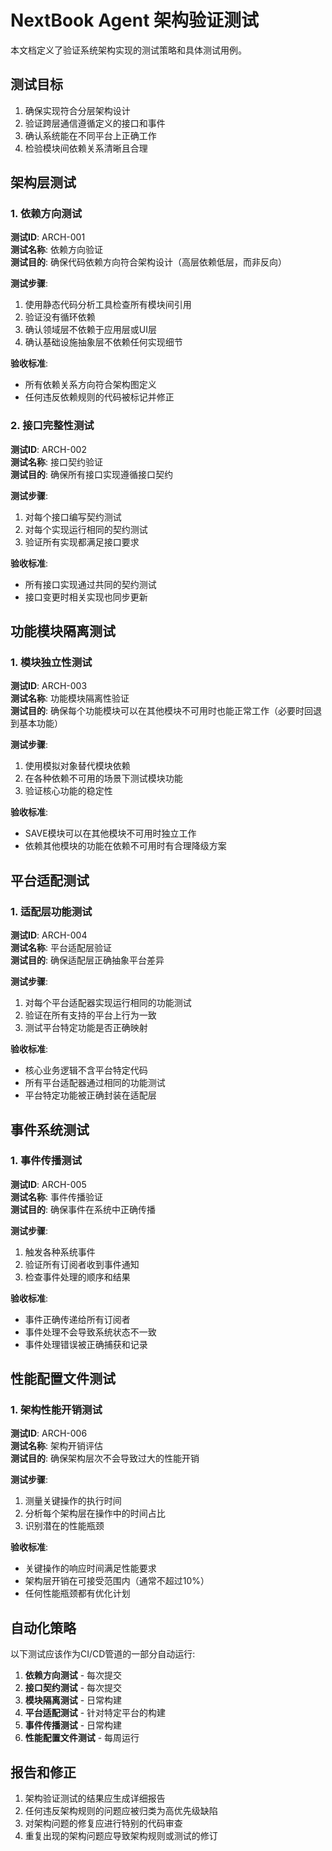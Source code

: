 # NextBook Agent 架构验证测试

本文档定义了验证系统架构实现的测试策略和具体测试用例。

## 测试目标

1. 确保实现符合分层架构设计
2. 验证跨层通信遵循定义的接口和事件
3. 确认系统能在不同平台上正确工作
4. 检验模块间依赖关系清晰且合理

## 架构层测试

### 1. 依赖方向测试

**测试ID**: ARCH-001  
**测试名称**: 依赖方向验证  
**测试目的**: 确保代码依赖方向符合架构设计（高层依赖低层，而非反向）

**测试步骤**:
1. 使用静态代码分析工具检查所有模块间引用
2. 验证没有循环依赖
3. 确认领域层不依赖于应用层或UI层
4. 确认基础设施抽象层不依赖任何实现细节

**验收标准**:
- 所有依赖关系方向符合架构图定义
- 任何违反依赖规则的代码被标记并修正

### 2. 接口完整性测试

**测试ID**: ARCH-002  
**测试名称**: 接口契约验证  
**测试目的**: 确保所有接口实现遵循接口契约

**测试步骤**:
1. 对每个接口编写契约测试
2. 对每个实现运行相同的契约测试
3. 验证所有实现都满足接口要求

**验收标准**:
- 所有接口实现通过共同的契约测试
- 接口变更时相关实现也同步更新

## 功能模块隔离测试

### 1. 模块独立性测试

**测试ID**: ARCH-003  
**测试名称**: 功能模块隔离性验证  
**测试目的**: 确保每个功能模块可以在其他模块不可用时也能正常工作（必要时回退到基本功能）

**测试步骤**:
1. 使用模拟对象替代模块依赖
2. 在各种依赖不可用的场景下测试模块功能
3. 验证核心功能的稳定性

**验收标准**:
- SAVE模块可以在其他模块不可用时独立工作
- 依赖其他模块的功能在依赖不可用时有合理降级方案

## 平台适配测试

### 1. 适配层功能测试

**测试ID**: ARCH-004  
**测试名称**: 平台适配层验证  
**测试目的**: 确保适配层正确抽象平台差异

**测试步骤**:
1. 对每个平台适配器实现运行相同的功能测试
2. 验证在所有支持的平台上行为一致
3. 测试平台特定功能是否正确映射

**验收标准**:
- 核心业务逻辑不含平台特定代码
- 所有平台适配器通过相同的功能测试
- 平台特定功能被正确封装在适配层

## 事件系统测试

### 1. 事件传播测试

**测试ID**: ARCH-005  
**测试名称**: 事件传播验证  
**测试目的**: 确保事件在系统中正确传播

**测试步骤**:
1. 触发各种系统事件
2. 验证所有订阅者收到事件通知
3. 检查事件处理的顺序和结果

**验收标准**:
- 事件正确传递给所有订阅者
- 事件处理不会导致系统状态不一致
- 事件处理错误被正确捕获和记录

## 性能配置文件测试

### 1. 架构性能开销测试

**测试ID**: ARCH-006  
**测试名称**: 架构开销评估  
**测试目的**: 确保架构层次不会导致过大的性能开销

**测试步骤**:
1. 测量关键操作的执行时间
2. 分析每个架构层在操作中的时间占比
3. 识别潜在的性能瓶颈

**验收标准**:
- 关键操作的响应时间满足性能要求
- 架构层开销在可接受范围内（通常不超过10%）
- 任何性能瓶颈都有优化计划

## 自动化策略

以下测试应该作为CI/CD管道的一部分自动运行:

1. **依赖方向测试** - 每次提交
2. **接口契约测试** - 每次提交
3. **模块隔离测试** - 日常构建
4. **平台适配测试** - 针对特定平台的构建
5. **事件传播测试** - 日常构建
6. **性能配置文件测试** - 每周运行

## 报告和修正

1. 架构验证测试的结果应生成详细报告
2. 任何违反架构规则的问题应被归类为高优先级缺陷
3. 对架构问题的修复应进行特别的代码审查
4. 重复出现的架构问题应导致架构规则或测试的修订
